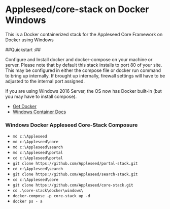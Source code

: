 # Appleseed/core-stack on Docker Windows
This is a Docker containerized stack for the Appleseed Core Framework on Docker using Windows

##Quickstart :##

Configure and Install docker and docker-compose on your machine or server.  Please note that by default this stack installs to port 80 of your site.  This may be configured in either the compose file or docker run command to bring up internally.  If brought up internally, firewall settings will have to be adjusted to the internal port assigned.

If you are using Windows 2016 Server, the OS now has Docker built-in (but you may have to install compose).
- [Get Docker ](https://www.docker.com/products/overview)
- [Windows Container Docs ](https://aka.ms/WindowsContainers)

### Windows Docker Appleseed Core-Stack Composure
- `md c:\Appleseed`
- `md c:\Appleseed\core`
- `md c:\Appleseed\search`
- `md c:\Appleseed\portal`
- `cd c:\Appleseed\portal`
- `git clone https://github.com/Appleseed/portal-stack.git`
- `cd c:\Appleseed\search`
- `git clone https://github.com/Appleseed/search-stack.git`
- `cd c:\Appleseed\core`
- `git clone https://github.com/Appleseed/core-stack.git`
- `cd .\core-stack\docker\windows\`
- `docker-compose -p core-stack up -d`
- `docker ps - a`




